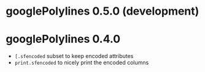# googlePolylines 0.5.0 (development)




# googlePolylines 0.4.0

* `[.sfencoded` subset to keep encoded attributes
* `print.sfencoded` to nicely print the encoded columns